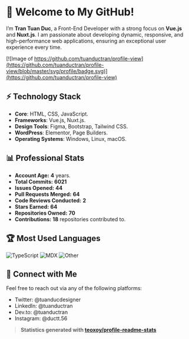 # 👋 Welcome to My GitHub!

I’m **Tran Tuan Duc**, a Front-End Developer with a strong focus on **Vue.js** and **Nuxt.js**. I am passionate about developing dynamic, responsive, and high-performance web applications, ensuring an exceptional user experience every time.

[![Image of https://github.com/tuanductran/profile-view](https://github.com/tuanductran/profile-view/blob/master/svg/profile/badge.svg)](https://github.com/tuanductran/profile-view)

## ⚡ Technology Stack

- **Core**: HTML, CSS, JavaScript.
- **Frameworks**: Vue.js, Nuxt.js.
- **Design Tools**: Figma, Bootstrap, Tailwind CSS.
- **WordPress**: Elementor, Page Builders.
- **Operating Systems**: Windows, Linux, macOS.

## 📊 Professional Stats

- **Account Age:** **4** years.
- **Total Commits:** **6021**
- **Issues Opened:** **44**
- **Pull Requests Merged:** **64**
- **Code Reviews Conducted:** **2**
- **Stars Earned:** **64**
- **Repositories Owned:** **70**
- **Contributions:** **18** repositories contributed to.

## 🏆 Most Used Languages

![TypeScript](https://img.shields.io/static/v1?style=flat-square&label=%E2%A0%80&color=555&labelColor=%233178c6&message=TypeScript%EF%B8%B149%25)
![MDX](https://img.shields.io/static/v1?style=flat-square&label=%E2%A0%80&color=555&labelColor=%23fcb32c&message=MDX%EF%B8%B120.5%25)
![Other](https://img.shields.io/static/v1?style=flat-square&label=%E2%A0%80&color=555&labelColor=%23ededed&message=Other%EF%B8%B130.4%25)

## 📱 Connect with Me

Feel free to reach out via any of the following platforms:

- Twitter: @tuanducdesigner
- LinkedIn: @tuanductran
- Dev.to: @tuanductran
- Instagram: @ductt.56

> **Statistics generated with [teoxoy/profile-readme-stats](https://github.com/marketplace/actions/profile-readme-stats)**
